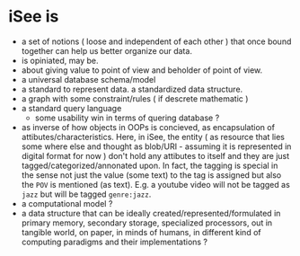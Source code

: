 iSee is
=======

- a set of notions ( loose and independent of each other ) that once bound together can help us better organize our data.
- is opiniated, may be.
- about giving value to point of view and beholder of point of view.
- a universal database schema/model
- a standard to represent data. a standardized data structure.
- a graph with some constraint/rules ( if descrete mathematic )
- a standard query language
   - some usability win in terms of quering database ?
- as inverse of how objects in OOPs is concieved, as encapsulation of attibutes/characteristics. Here, in iSee, the entity ( as resource that lies some where else and thought as blob/URI - assuming it is represented in digital format for now ) don't hold any attibutes to itself and they are just tagged/categorized/annonated upon. In fact, the tagging is special in the sense not just the value (some text) to the tag is assigned but also the ```POV``` is mentioned (as text). E.g. a youtube video will not be tagged as ```jazz``` but will be tagged ```genre:jazz```.
- a computational model ?
- a data structure that can be ideally created/represented/formulated in primary memory, secondary storage, specialized processors, out in tangible world, on paper, in minds of humans, in different kind of computing paradigms and their implementations ?
